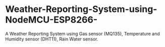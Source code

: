 # Weather-Reporting-System-using-NodeMCU-ESP8266-
A Weather Reporting System using Gas sensor (MQ135), Temperature and Humidity sensor (DHT11), Rain Water sensor.
